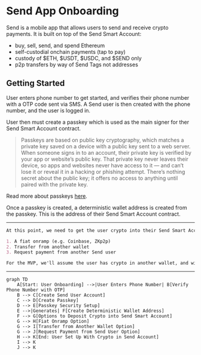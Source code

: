 # Send App Onboarding

Send is a mobile app that allows users to send and receive crypto payments. It is built on top of the Send Smart Account:

- buy, sell, send, and spend Ethereum
- self-custodial onchain payments (tap to pay)
- custody of $ETH, $USDT, $USDC, and $SEND only
- p2p transfers by way of Send Tags not addresses

## Getting Started

User enters phone number to get started, and verifies their phone number with a OTP code sent via SMS. A Send user is then created with the phone number, and the user is logged in.

User then must create a passkey which is used as the main signer for ther Send Smart Account contract.

> Passkeys are based on public key cryptography, which matches a private key saved on a device with a public key sent to a web server. When someone signs in to an account, their private key is verified by your app or website’s public key. That private key never leaves their device, so apps and websites never have access to it — and can’t lose it or reveal it in a hacking or phishing attempt. There’s nothing secret about the public key; it offers no access to anything until paired with the private key.

Read more about passkeys [here](https://developer.apple.com/news/?id=21mnmxow).

Once a passkey is created, a deterministic wallet address is created from the passkey. This is the address of their Send Smart Account contract.

-----

```md
At this point, we need to get the user crypto into their Send Smart Account contract. A couple of options here:

1. A fiat onramp (e.g. Coinbase, ZKp2p)
2. Transfer from another wallet
3. Request payment from another Send user

For the MVP, we'll assume the user has crypto in another wallet, and will transfer it to their Send Smart Account contract.
```

-----

```mermaid
graph TD
    A[Start: User Onboarding] -->|User Enters Phone Number| B[Verify Phone Number with OTP]
    B --> C[Create Send User Account]
    C --> D[Create Passkey]
    D --> E[Passkey Security Setup]
    E -->|Generates| F[Create Deterministic Wallet Address]
    F --> G[Options to Deposit Crypto into Send Smart Account]
    G --> H[Fiat Onramp Option]
    G --> I[Transfer from Another Wallet Option]
    G --> J[Request Payment from Send User Option]
    H --> K[End: User Set Up With Crypto in Send Account]
    I --> K
    J --> K
```
